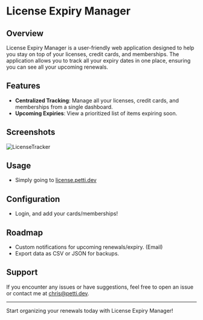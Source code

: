 # License Expiry Manager

## Overview
License Expiry Manager is a user-friendly web application designed to help you stay on top of your licenses, credit cards, and memberships. The application allows you to track all your expiry dates in one place, ensuring you can see all your upcoming renewals.

## Features
- **Centralized Tracking**: Manage all your licenses, credit cards, and memberships from a single dashboard.
- **Upcoming Expiries**: View a prioritized list of items expiring soon.

## Screenshots
![LicenseTracker](https://github.com/user-attachments/assets/07fdf37e-0ad9-4f69-8dda-3c7fa82d530c)


## Usage
- Simply going to [license.petti.dev](https://license.petti.dev/)

## Configuration
- Login, and add your cards/memberships!

## Roadmap
- Custom notifications for upcoming renewals/expiry. (Email)
- Export data as CSV or JSON for backups.

## Support
If you encounter any issues or have suggestions, feel free to open an issue or contact me at [chris@petti.dev](mailto:chris@petti.dev).

---

Start organizing your renewals today with License Expiry Manager!

